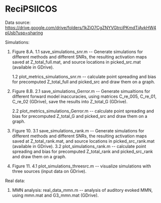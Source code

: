 # ReciPSIICOS

Data source: https://drive.google.com/drive/folders/1kZjO7CgZNYVGtrciPKmdTiAvkHW4pUsb?usp=sharing

Simulations:

1. Figure 8.A.
	1.1 save_simulations_snr.m -- Generate simulations for different methods and different SNRs, the resulting activation maps saved at Z_total_full.mat, and source locations in picked_src.mat (available in GDrive).
	
	1.2 plot_metrics_simulations_snr.m -- calculate point spreading and bias for precomputed Z_total_full and picked_src and draw them on a graph.

2. Figure 8.B.
	2.1 save_simulations_Gerror.m -- Generate simualtions for different forward model inaccuracies, using matrices C_re_005, C_re_01, C_re_02 (GDrive), save the results into Z_total_G (GDrive).
	
	2.2 plot_metrics_simulations_Gerror.m -- calculate point spreading and bias for precomputed Z_total_G and picked_src and draw them on a graph.

3. Figure 10.
	3.1 save_simulations_rank.m -- Generate simulations for different methods and different SNRs, the resulting activation maps saved at Z_total_rank.mat, and source locations in picked_src_rank.mat (available in GDrive).
	3.2 plot_simulations_rank.m -- calculate point spreading and bias for precomputed Z_total_rank and picked_src_rank and draw them on a graph.

4. Figure 11.
	4.1 plot_simulations_threesrc.m -- visualize simulations with three sources (input data on GDrive).

Real data:
1. MMN analysis:
	real_data_mmn.m -- analysis of auditory evoked MMN, using mmn.mat and G3_mmn.mat (GDrive).
